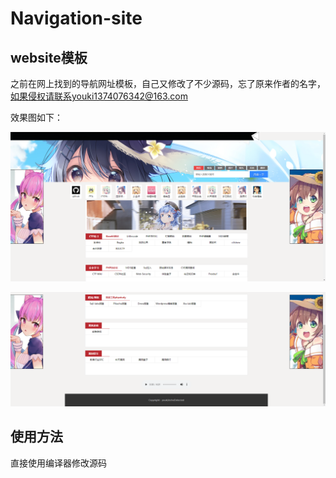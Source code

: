 # Navigation-site

## website模板

之前在网上找到的导航网址模板，自己又修改了不少源码，忘了原来作者的名字，如果侵权请联系youki1374076342@163.com

效果图如下：

![](./images/1.png)

![](./images/2.png)

## 使用方法

直接使用编译器修改源码